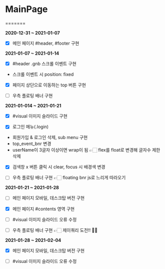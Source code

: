 # MainPage

=======

**2020-12-31 ~ 2021-01-07**

- [x] 메인 페이지 #header, #footer 구현


**2021-01-07 ~ 2021-01-14**

- [x] #header .gnb 스크롤 이벤트 구현
- 스크롤 이벤트 시 position: fixed

- [x] 페이지 상단으로 이동하는 top 버튼 구현

- [ ] 우측 플로팅 배너 구현


**2021-01-014 ~ 2021-01-21**

- [x] #visual 이미지 슬라이드 구현

- [x] 로그인 메뉴(.login)
- 회원가입 & 로그인 삭제, sub menu 구현
- top_event_bnr 변경
- userName이 3글자 이상이면 wrap이 됨 👉🏻 flex를 float로 변경해 글자수 제한 삭제

- [x] 검색창 x 버튼 클릭 시 clear, focus 시 배경색 변경

- [ ] 우측 플로팅 배너 구현 👉🏻 floating bnr js로 느리게 따라오기


**2021-01-21 ~ 2021-01-28**

- [ ] 메인 페이지 모바일, 데스크탑 버전 구현

- [x] 메인 페이지 #contents 영역 구현

- [ ] #visual 이미지 슬라이드 오류 수정

- [ ] 우측 플로팅 배너 구현 👉🏻 제이쿼리 도전!! 💪🏻


**2021-01-28 ~ 2021-02-04**

- [x] 메인 페이지 모바일, 데스크탑 버전 구현

- [ ] #visual 이미지 슬라이드 오류 수정
